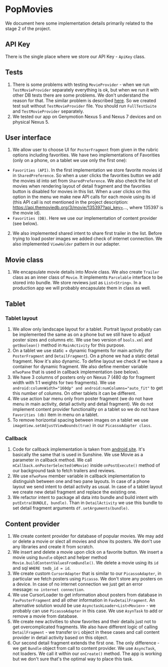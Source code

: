 # PopMovies
We document here some implementation details primarily related to the stage 2 of the project.

## API Key
There is the single place where we store our API Key - `ApiKey` class.

## Tests
1. There is some problems with testing `MovieProvider` - when we run `TestMovieProvider` separately everything is ok, but when we run it with other DB tests there are some problems. We don't understand the reason for that. The similar problem is described [here](https://groups.google.com/forum/#!topic/android-developers/oOCF2V8tf90). So we created test suit without `TestMovieProvider` file. You should run `FullTestSuite` and `TestMovieProvider` separately.
2. We tested our app on Genymotion Nexus 5 and Nexus 7 devices and on physical Nexus 5. 

## User interface
1. We allow user to choose UI for `PosterFragment` from given in the rubric options including favorities. We have two implementations of Favorities (only on a phone, on a tablet we use only the first one):
  * `Favorities (API)`. In the first implementation we store favorite movies id in `SharedPreference`. So when a user clicks the favorities button we add the movies id into set from `SharedPreference`. We also check the list of movies when rendering layout of detail fragment and the favorities button is disabled for movies in this list. When a user clicks on this option in the menu we make new API calls for each movie using its id (this API call is not mentioned in the project description: https://api.themoviedb.org/3/movie/135397?api_key=..., where 135397 is the movie id).
  * `Favorities (DB)`. Here we use our implementation of content provider (see below).
2. We also implemented shared intent to share first trailer in the list. Before trying to load poster images we added check of internet connection. We also implemented `ViewHolder` pattern in our adapter.

## Movie class
1. We encapsulate movie details into Movie class. We also create `Trailer` class as an inner class of `Movie`. It implements `Parcelable` interface to be stored into bundle. We store reviews just as `List<String>`. In a production app we will probably encapsulate them in class as well.


## Tablet 
### Tablet layout
1. We allow only landscape layout for a tablet. Portrait layout probably can be implemented the same as on a phone but we still have to adjust poster sizes and columns etc. We use two version of `bools.xml` and `getBoolean()` method in `MainActivity` for this purpose. 
2. On a tablet we use static + dynamic fragments for main activity (for `PosterFragment` and `DetailFragment`). On a phone we had a static detail fragment. Now it's also dynamic. To define layout we check if we have a container for dynamic fragment. We also define member variable `mTwoPane` that is used in callback implementation (see below).
3. We have 3 columns of posters only on Nexus 7 (480 dp for fragment width with 1:1 weights for two fragments). We use `android:columnWidth="160dp" and android:numColumns="auto_fit"` to get this number of columns. On other tablets it can be different.
4. We use action bar menu only from poster fragment (we do not have menu in main activity, detail activity and detail fragment). We do not implement content provider functionality on a tablet so we do not have `Favorities (db)` item in menu on a tablet. 
5. To remove horizontal spacing between images on a tablet we use `imageView.setAdjustViewBounds(true)` in our `PicassoAdapter class`. 

### Callback
1. Code for callback implementation is taken from [android site](http://developer.android.com/training/basics/fragments/communicating.html). It's basically the same that is used in Sunshine. We use Movie as a parameter in callback method. We call `mCallback.onPosterSelected(mMovie)` inside `onPostExecute()` method of our background task to fetch trailers and reviews. 
2. We use `mTwoPane` member variable in callback implementation to distinguish between one and two pane layouts. In case of a phone layout we send intent to detail activity as usual. In case of a tablet layout we create new detail fragment and replace the existing one.
3. We refactor intent to package all data into bundle and build intent with `putExtra(BUNDLE, bundle)`. Than in `DetailActivity` we use this bundle to set detail fragment arguments `df.setArguments(bundle)`.

## Content provider
1. We create content provider for database of popular movies. We may add or delete a movie or slect all movies and show its posters. We don't use any libraries and create it from scratch.
2. We insert and delete a movie upon click on a favorite button. We insert a movie using `Bundle` object and helper method `Movie.buildContentValuesFromBundle()`. We delete a movie using its `id` and sql `WHERE tmdb_id = id`.
3. We create custom `CursorAdapter` that is similar to our `PicassoAdapter`, in particular we fetch posters using `Picasso`. We don't store any posters on a device. In case of no internet connection we just get an error message: `no internet connection`. 
4. We use CursorLoader to get information about posters from database in `FavPosterFragment` and all other information in `FavDetailFragment`. An alternative solution would be use `AsynctaskLoader<List<Movie>>` - we probably can use `PicassoAdapter` in this case. We use `AsynTask` to add or remove a movie from database.
5. We create new activities to show favorites and their details just not to get overcomplicated fragments. We also have different logic of calling `DetailFragment` - we transfer `Uri` object in these cases and call content provider in detail activity based on this object.
6. Our second detail fragment extends the first one. The only difference - we get `Bundle` object from call to content provider. We use `AsyncTask`, not loaders. We call it within our `onCreate()` method. The app is working but we don't sure that's the optimal way to place this task.  
